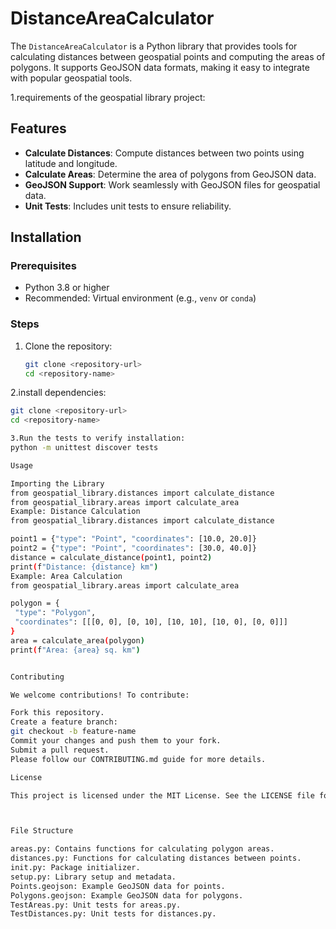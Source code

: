 # DistanceAreaCalculator

The `DistanceAreaCalculator` is a Python library that provides tools for calculating distances between geospatial points and computing the areas of polygons. It supports GeoJSON data formats, making it easy to integrate with popular geospatial tools.

1.requirements of the geospatial library project:

## Features
- **Calculate Distances**: Compute distances between two points using latitude and longitude.
- **Calculate Areas**: Determine the area of polygons from GeoJSON data.
- **GeoJSON Support**: Work seamlessly with GeoJSON files for geospatial data.
- **Unit Tests**: Includes unit tests to ensure reliability.

## Installation

### Prerequisites
- Python 3.8 or higher
- Recommended: Virtual environment (e.g., `venv` or `conda`)

### Steps
1. Clone the repository:
   ```bash
   git clone <repository-url>
   cd <repository-name>

2.install dependencies:
   ```bash
   git clone <repository-url>
   cd <repository-name>

3.Run the tests to verify installation:
python -m unittest discover tests

Usage

Importing the Library
from geospatial_library.distances import calculate_distance
from geospatial_library.areas import calculate_area
Example: Distance Calculation
from geospatial_library.distances import calculate_distance

point1 = {"type": "Point", "coordinates": [10.0, 20.0]}
point2 = {"type": "Point", "coordinates": [30.0, 40.0]}
distance = calculate_distance(point1, point2)
print(f"Distance: {distance} km")
Example: Area Calculation
from geospatial_library.areas import calculate_area

polygon = {
    "type": "Polygon",
    "coordinates": [[[0, 0], [0, 10], [10, 10], [10, 0], [0, 0]]]
}
area = calculate_area(polygon)
print(f"Area: {area} sq. km")


Contributing

We welcome contributions! To contribute:

Fork this repository.
Create a feature branch:
git checkout -b feature-name
Commit your changes and push them to your fork.
Submit a pull request.
Please follow our CONTRIBUTING.md guide for more details.

License

This project is licensed under the MIT License. See the LICENSE file for details.



File Structure

areas.py: Contains functions for calculating polygon areas.
distances.py: Functions for calculating distances between points.
init.py: Package initializer.
setup.py: Library setup and metadata.
Points.geojson: Example GeoJSON data for points.
Polygons.geojson: Example GeoJSON data for polygons.
TestAreas.py: Unit tests for areas.py.
TestDistances.py: Unit tests for distances.py.


